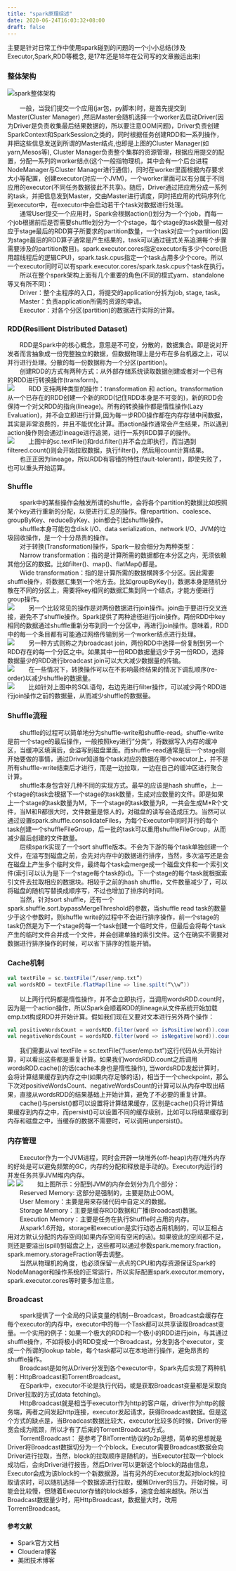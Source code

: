 ```yaml
---
title: "spark原理综述"
date: 2020-06-24T16:03:32+08:00
draft: false
---
```

主要是针对日常工作中使用spark碰到的问题的一个小小总结(涉及Executor,Spark,RDD等概念, 是17年还是18年在公司写的文章搬运出来)<!--more-->
### 整体架构
![spark整体架构](/img/spark/spark架构图.png)

&emsp;&emsp;一般，当我们提交一个应用(jar包，py脚本)时，是首先提交到Master(Cluster Manager) ,然后Master会随机选择一个worker去启动Driver(因为Driver是负责收集最后结果数据的，所以要注意OOM问题)，Driver负责创建SparkContext和SparkSession之类的，同时根据任务创建RDD和一系列操作，并把这些信息发送到所谓的Master结点,也即是上图的Cluster Manager(如yarn,Mesos等), Cluster Manager负责整个集群的资源管理，根据应用提交的配置，分配一系列的worker结点(这个一般指物理机，其中会有一个后台进程NodeManager与Cluster Manager进行通信)，同时在worker里面根据内存要求大小等配置，创建executor(对应一个JVM)，一个worker里面可以有分属于不同应用的executor(不同任务数据彼此不共享)。随后，Driver通过把应用分成一系列的task，并把信息发到Master，交由Master进行调度，同时把应用的代码序列化到executor中，在executor中会启动若干个task对数据进行处理。<br />
&emsp;&emsp;通常User提交一个应用时，Spark会根据action()划分为一个个job，而每一个job根据前后是否需要shuffle划分为一个个stage，每个stage的task数量一般对应于stage最后的RDD算子所要求的partition数量，一个task对应一个partition(因为stage最后的RDD算子通常是产生结果的，task可以通过链式关系追溯每个步骤需要涉及的partition数目)。spark.executor.cores指定executor有多少个core(启用超线程后的逻辑CPU)，spark.task.cpus指定一个task占用多少个core。所以一个executor同时可以有spark.executor.cores/spark.task.cpus个task在执行。<br />
&emsp;&emsp;所以在整个spark架构上面有几个重要的角色(不同的模式yarn、standalone等又有所不同)：<br />
&emsp;&emsp;Driver：整个主程序的入口，将提交的application分拆为job, stage, task。<br />
&emsp;&emsp;Master：负责application所需的资源的申请。<br />
&emsp;&emsp;Executor：对各个分区(partition)的数据进行实际的计算。<br />
### RDD(Resilient Distributed Dataset) 
&emsp;&emsp;RDD是Spark中的核心概念，意思是不可变，分散的，数据集合。即是说对开发者而言抽象成一份完整独立的数据，但数据物理上是分布在多台机器之上，可以并行进行处理。分散的每一份数据称为一个分区(partition)。<br />
&emsp;&emsp;创建RDD的方式有两种方式：从外部存储系统读取数据创建或者对一个已有的RDD进行转换操作(transform)。<br />
![](/img/spark/RDD.png)
&emsp;&emsp;RDD 支持两种类型的操作：transformation 和 action。transformation从一个已存在的RDD创建一个新的RDD(记住RDD本身是不可变的)，新的RDD会保持一个对父RDD的指向(lineage)。所有的转换操作都是惰性操作(Lazy Evaluation)，并不会立即进行计算,因为每一步RDD操作都在内存存储中间数据，其实是非常浪费的，并且不能优化计算。而action操作通常会产生结果，所以遇到action操作则会通过lineage进行追溯，进行一系列RDD算子的操作。<br/>
![](/img/spark/RDD使用.png)
&emsp;&emsp;上图中的sc.textFile()和rdd.filter()并不会立即执行，而当遇到filtered.count()则会开始拉取数据，执行filter()，然后用count计算结果。<br/>
&emsp;&emsp;也正正因为lineage，所以RDD有容错的特性(fault-tolerant)，即使失败了，也可以重头开始运算。<br/>
### Shuffle
&emsp;&emsp;spark中的某些操作会触发所谓的shuffle，会将各个partition的数据比如按照某个key进行重新的分配，以便进行汇总的操作。像repartition、coalesce、groupByKey、reduceByKey、join都会引起shuffle操作。<br/>
&emsp;&emsp;shuffle本身可能包含disk I/O、data serialization、network I/O、JVM的垃圾回收操作，是一个十分昂贵的操作。<br/>
&emsp;&emsp;对于转换(Transformation)操作，Spark一般会细分为两种类型：<br/>
&emsp;&emsp;Narrow transformation：指的是计算所需的数据都在本分区之内，无须依赖其他分区的数据。比如filter()、map()、flatMap()都是。<br/>
&emsp;&emsp;Wide transformation：指的是计算所需的数据横跨多个分区。因此需要shuffle操作，将数据汇集到一个地方去。比如groupByKey()，数据本身是随机分散在不同的分区上，需要将key相同的数据汇集到同一个结点，才能方便进行group操作。<br/>
![](/img/spark/shuffle_transaction.png)
&emsp;&emsp;另一个比较常见的操作是对两份数据进行join操作。join由于要进行交叉连接，避免不了shuffle操作。Spark提供了两种途径进行join操作。两份RDD中key相同的数据通过shuffle重新分布到同一个分区中，再进行join操作。意味着，RDD中的每一个条目都有可能通过网络传输到另一个worker结点进行处理。<br/>
![](/img/spark/shuffle_join1.png)
&emsp;&emsp;另一种方式则称之为broadcast join，两份RDD中选择一份复制到另一个RDD存在的每一个分区之中。如果其中一份RDD数据量远少于另一份RDD，选择数据量少的RDD进行broadcast join可以大大减少数据量的传输。<br/>
![](/img/spark/shuffle_join2.png)
&emsp;&emsp;在一些情况下，转换操作可以在不影响最终结果的情况下调乱顺序(re-order)以减少shuffle的数据量。<br/>
![](/img/spark/shuffle_join3.png)
&emsp;&emsp;比如针对上图中的SQL语句，右边先进行filter操作，可以减少两个RDD进行join操作之前的数据量，从而减少shuffle的数据量。<br/>
### Shuffle流程
&emsp;&emsp;shuffle的过程可以简单地分为shuffle-write和shuffle-read。shuffle-write是前一个stage的最后操作，一般按照key进行”分类”，将数据写入内存的缓冲区，当缓冲区填满后，会溢写到磁盘里面。而shuffle-read通常是后一个stage刚开始要做的事情，通过Driver知道每个task对应的数据在哪个executor上，并不是所有shuffle-write结束后才进行，而是一边拉取，一边在自己的缓冲区进行聚合计算。<br/>
&emsp;&emsp;shuffle本身包含好几种不同的实现方式。最早的应该是hash shuffle，上一个stage的task会根据下一个stage的task数量，生成对应数量的文件。即是如果上一个stage的task数量为M，下一个stage的task数量为R，一共会生成M*R个文件，当M和R都很大时，文件数量是惊人的，对磁盘的读写会造成压力。当然可以通过设置spark.shuffle.consolidateFiles，为每个Executor中同时并行的每个task创建一个shuffleFileGroup，后一批的task可以重用shuffleFileGroup，从而减少最后创建的文件数量。<br/>
&emsp;&emsp;后续spark实现了一个sort shuffle版本。不会为下游的每个task单独创建一个文件，在溢写到磁盘之前，会先对内存中的数据进行排序，当然，多次溢写还是会在磁盘上产生多个临时文件，最终每个task会merge成一个磁盘文件和一个索引文件(索引可以认为是下一个stage每个task的id)。下一个stage的每个task就根据索引文件去拉取相应的数据块。相较于之前的hash shuffle，文件数量减少了，可以将磁盘的随机写替换成顺序写，不过也增加了排序的时间。<br/>
&emsp;&emsp;当然，针对sort shuffle，还有一个spark.shuffle.sort.bypassMergeThreshold的参数，当shuffle read task的数量少于这个参数时，则shuffle write的过程中不会进行排序操作，前一个stage的task仍然是为下一个stage的每一个task创建一个临时文件，但最后会将每个task产生的临时文件合并成一个文件，并会创建单独的索引文件。这个在确实不需要对数据进行排序操作的时候，可以省下排序的性能开销。<br/>
### Cache机制
```scala
val textFile = sc.textFile(“/user/emp.txt”) 
val wordsRDD = textFile.flatMap(line => line.spilt(“\\w”))
```
&emsp;&emsp;以上两行代码都是惰性操作，并不会立即执行，当调用wordsRDD.count时，因为是一个action操作，所以Spark会顺着RDD的lineage从文件系统开始加载emp.txt构成RDD并开始计算。假如我们现在又要对文本进行另外两个操作：<br/>
```scala
val positiveWordsCount = wordsRDD.filter(word => isPositive(word)).count()
val negativeWordsCount = wordsRDD.filter(word => isNegative(word)).count()
```
&emsp;&emsp;我们需要从val textFile = sc.textFile(“/user/emp.txt”)这行代码从头开始计算，可以看出这些都是重复计算。如果我们wordsRDD.count之后调用wordsRDD.cache()的话(cache本身也是惰性操作), 当wordsRDD发起计算时，会将计算结果缓存到内存之中(如果内存足够的话)，相当于一个checkpoint，那么下次对positiveWordsCount、negativeWordsCount的计算可以从内存中取出结果，直接从wordsRDD的结果基础上开始计算，避免了不必要的重复计算。<br/>
&emsp;&emsp;cache()与persist()都可以设置将计算结果缓存，区别是cache()只将计算结果缓存到内存之中，而persist()可以设置不同的缓存级别，比如可以将结果缓存到内存和磁盘之中，当缓存的数据不需要时，可以调用unpersist()。<br/>
### 内存管理
&emsp;&emsp;Executor作为一个JVM进程，同时会开辟一块堆外(off-heap)内存(堆外内存的好处是可以避免频繁的GC，内存的分配和释放是手动的)。Executor内运行的并发任务共享JVM堆内内存。<br/>
![](/img/spark/内存管理1.png)
![](/img/spark/内存管理2.png)
&emsp;&emsp;如上图所示：分配到JVM的内存会划分为几个部分：<br/>
&emsp;&emsp;Reserved Memory: 这部分是强制的，主要是防止OOM。<br/>
&emsp;&emsp;User Memory：主要是用来存储代码中自定义的数据。<br/>
&emsp;&emsp;Storage Memory：主要是缓存RDD数据和广播(Broadcast)数据。<br/>
&emsp;&emsp;Execution Memory：主要是任务在执行Shuffle时占用的内存。<br/>
&emsp;&emsp;从spark1.6开始，storage和execution是实行动态占用机制的，可以互相占用对方默认分配的内存空间(如果内存空间有空闲的话)。如果彼此的空间都不足，则还是要溢出(spill)到磁盘之上，这些都可以通过参数spark.memory.fraction，spark.memory.storageFraction等去调整。<br/>
&emsp;&emsp;当然从物理机的角度，也必须保留一点点的CPU和内存资源保证Spark的NodeManager和操作系统的正常运行，所以实际配置spark.executor.memory，spark.executor.cores等时要多加注意。<br/>
### Broadcast
&emsp;&emsp;spark提供了一个全局的只读变量的机制--Broadcast，Broadcast会缓存在每个executor的内存中，executor中的每一个Task都可以共享读取Broadcast变量。一个实用的例子：如果一个极大的RDD和一个极小的RDD进行join，与其通过shuffle操作，不如将极小的RDD变成一个Broadcast，分发到各个executor，变成一个所谓的lookup table，每个task都可以在本地进行操作，避免昂贵的shuffle操作。<br/>
&emsp;&emsp;Broadcast是如何从Driver分发到各个executor中，Spark先后实现了两种机制：HttpBroadcast和TorrentBroadcast。<br/>
&emsp;&emsp;在Spark中，executor不论是执行代码，或是获取Broadcast变量都是采取向Driver拉取的方式(data fetching)。<br/>
&emsp;&emsp;HttpBroadcast就是相当于executor作为http的客户端，driver作为http的服务端，两者之间发起http连接，executor发起请求，获得Broadcast数据。但是这个方式的缺点是，当Broadcast数据比较大，executor比较多的时候，Driver的带宽会成为瓶颈，所以才有了后来的TorrentBroadcast方式。<br/>
&emsp;&emsp;TorrentBroadcast： 是参考了BitTorrent协议的p2p思想，简单的思想就是Driver将Broadcast数据切分为一个个block。Executor需要Broadcast数据会向Driver进行拉取，当然，block的拉取顺序是随机的，当Executor拉取一个block成功后，会向Driver进行报告，然后Driver可以更新这个block的路由信息，Executor会成为该block的一个新数据源，当有另外的Executor发起对block的拉取请求时，可以随机选择一个数据源进行拉取，缓解Driver的压力。开始时候，可能会比较慢，但随着Executor存储的block越多，速度会越来越快。所以当Broadcast数据量少时，用HttpBroadcast，数据量大时，改用TorrentBroadcast。
#### 参考文献
- Spark官方文档
- Cloudera博客
- 美团技术博客